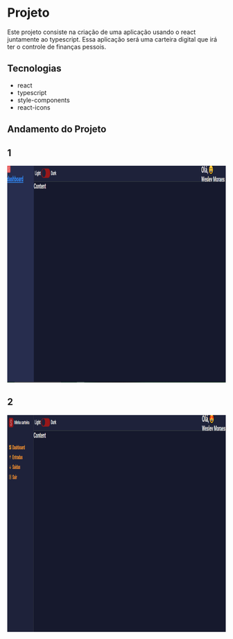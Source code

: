 # Projeto

Este projeto consiste na criação de uma aplicação usando o react juntamente ao typescript. Essa aplicação será uma carteira digital que irá ter o controle de finanças pessois.

## Tecnologias

* react
* typescript
* style-components
* react-icons

## Andamento do Projeto

## 1

<p align = 'center'> 
    <img width = "700" height = "500" src = "./src/utils/img/img-app-1.png">
<p>

## 2

<p align = 'center'> 
    <img width = "700" height = "500" src = "./src/utils/img/img-app-2.png">
<p>
